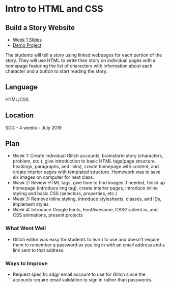 # Intro to HTML and CSS

## Build a Story Website
- [Week 1 Slides](https://docs.google.com/presentation/d/1jTQfuFdA1fytvmVetkgMpABw_P6RwDhSvDQD-pWFwEc/edit?usp=sharing)
- [Demo Project](https://july-2019-demo.glitch.me)

The students will tell a story using linked webpages for each portion of the story. They will use HTML to write their story on individual pages with a homepage featuring the list of characters with information about each character and a button to start reading the story.

## Language
HTML/CSS

## Location
SDG - 4 weeks - July 2019

## Plan
- *Week 1:* Create individual Glitch accounts, brainstorm story (characters, problem, etc.), give introduction to basic HTML tags(page structure, headings, paragraphs, and links), create homepage with content, and create interior pages with templated structure. Homework was to save six images on computer for next class.
- *Week 2:* Review HTML tags, give time to find images if needed, finish up homepage (introduce img tag), create interior pages, introduce inline styling and basic CSS (selectors, properties, etc.)
- *Week 3:* Remove inline styling, introduce stylesheets, classes, and IDs, implement styles
- *Week 4:* Introduce Google Fonts, FontAwesome, CSSGradient.io, and CSS animations, present projects

### What Went Well
- Glitch editor was easy for students to learn to use and doesn't require them to remember a password as you log in with an email address and a link sent to that address.

### Ways to Improve
- Request specific sdgjr email account to use for Glitch since the accounts require email validation to sign in rather than passwords.